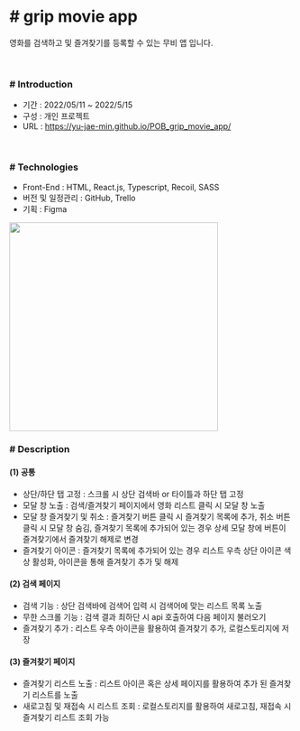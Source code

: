 # # **grip movie app**

영화를 검색하고 및 즐겨찾기를 등록할 수 있는 무비 앱 입니다.

<br>

### # **Introduction**

- 기간 : 2022/05/11 ~ 2022/5/15
- 구성 : 개인 프로젝트
- URL : https://yu-jae-min.github.io/POB_grip_movie_app/

<br>

### # **Technologies**

- Front-End : HTML, React.js, Typescript, Recoil, SASS
- 버전 및 일정관리 : GitHub, Trello
- 기획 : Figma

<img src="https://user-images.githubusercontent.com/85284246/168454810-9647ce8f-7146-4b47-928e-c4558fcad5b1.png"  height="370">

<br>

### # **Description**

#### (1) 공통
- 상단/하단 탭 고정 : 스크롤 시 상단 검색바 or 타이틀과 하단 탭 고정
- 모달 창 노출 : 검색/즐겨찾기 페이지에서 영화 리스트 클릭 시 모달 창 노출
- 모달 창 즐겨찾기 및 취소 : 즐겨찾기 버튼 클릭 시 즐겨찾기 목록에 추가, 취소 버튼 클릭 시 모달 창 숨김, 즐겨찾기 목록에 추가되어 있는 경우 상세 모달 창에 버튼이 즐겨찾기에서 즐겨찾기 해제로 변경
- 즐겨찾기 아이콘 : 즐겨찾기 목록에 추가되어 있는 경우 리스트 우측 상단 아이콘 색상 활성화, 아이콘을 통해 즐겨찾기 추가 및 해제

#### (2) 검색 페이지
- 검색 기능 : 상단 검색바에 검색어 입력 시 검색어에 맞는 리스트 목록 노출
- 무한 스크롤 기능 : 검색 결과 최하단 시 api 호출하여 다음 페이지 불러오기
- 즐겨찾기 추가 : 리스트 우측 아이콘을 활용하여 즐겨찾기 추가, 로컬스토리지에 저장

#### (3) 즐겨찾기 페이지
- 즐겨찾기 리스트 노출 : 리스트 아이콘 혹은 상세 페이지를 활용하여 추가 된 즐겨찾기 리스트를 노출
- 새로고침 및 재접속 시 리스트 조회 : 로컬스토리지를 활용하여 새로고침, 재접속 시 즐겨찾기 리스트 조회 가능